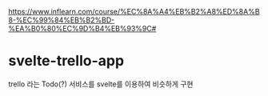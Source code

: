 https://www.inflearn.com/course/%EC%8A%A4%EB%B2%A8%ED%8A%B8-%EC%99%84%EB%B2%BD-%EA%B0%80%EC%9D%B4%EB%93%9C#

# svelte-trello-app
trello 라는 Todo(?) 서비스를 svelte를 이용하여 비슷하게 구현

